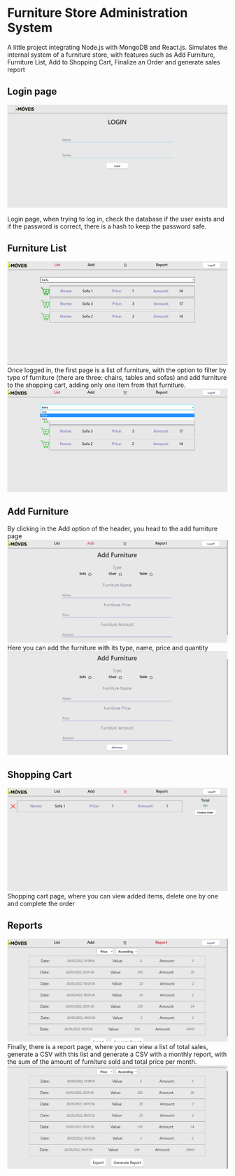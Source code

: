 
# Furniture Store Administration System

A little project integrating Node.js with MongoDB and React.js. Simulates the internal system of a furniture store, with features such as Add Furniture, Furniture List, Add to Shopping Cart, Finalize an Order and generate sales report 


## Login page
![login page](https://github.com/gabrielscholze-r/FurnitureAdministrationSystem/blob/master/image/loginpage.png)

Login page, when trying to log in, check the database if the user exists and if the password is correct, there is a hash to keep the password safe.

## Furniture List
![List](https://github.com/gabrielscholze-r/FurnitureAdministrationSystem/blob/master/image/home1.png)
Once logged in, the first page is a list of furniture, with the option to filter by type of furniture (there are three: chairs, tables and sofas) and add furniture to the shopping cart, adding only one item from that furniture.
![List options](https://github.com/gabrielscholze-r/FurnitureAdministrationSystem/blob/master/image/home2.png)

## Add Furniture
By clicking in the Add option of the header, you head to the add furniture page
![add1](https://github.com/gabrielscholze-r/FurnitureAdministrationSystem/blob/master/image/add1.png)
Here you can add the furniture with its type, name, price and quantity
![add2](https://github.com/gabrielscholze-r/FurnitureAdministrationSystem/blob/master/image/add2.png)

## Shopping Cart
![shopping Cart](https://github.com/gabrielscholze-r/FurnitureAdministrationSystem/blob/master/image/kart.png)
Shopping cart page, where you can view added items, delete one by one and complete the order

## Reports

![report page](https://github.com/gabrielscholze-r/FurnitureAdministrationSystem/blob/master/image/reportpage.png)
Finally, there is a report page, where you can view a list of total sales, generate a CSV with this list and generate a CSV with a monthly report, with the sum of the amount of furniture sold and total price per month.
![report page2](https://github.com/gabrielscholze-r/FurnitureAdministrationSystem/blob/master/image/reportpage2.png)